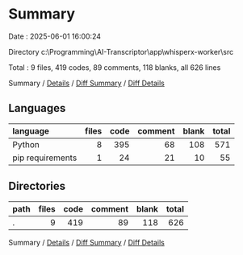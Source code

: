# Summary

Date : 2025-06-01 16:00:24

Directory c:\\Programming\\AI-Transcriptor\\app\\whisperx-worker\\src

Total : 9 files,  419 codes, 89 comments, 118 blanks, all 626 lines

Summary / [Details](details.md) / [Diff Summary](diff.md) / [Diff Details](diff-details.md)

## Languages
| language | files | code | comment | blank | total |
| :--- | ---: | ---: | ---: | ---: | ---: |
| Python | 8 | 395 | 68 | 108 | 571 |
| pip requirements | 1 | 24 | 21 | 10 | 55 |

## Directories
| path | files | code | comment | blank | total |
| :--- | ---: | ---: | ---: | ---: | ---: |
| . | 9 | 419 | 89 | 118 | 626 |

Summary / [Details](details.md) / [Diff Summary](diff.md) / [Diff Details](diff-details.md)